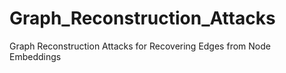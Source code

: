 # Graph_Reconstruction_Attacks
Graph Reconstruction Attacks for Recovering Edges from Node Embeddings
